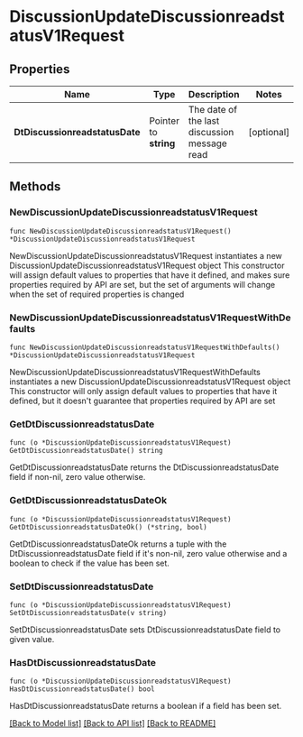 # DiscussionUpdateDiscussionreadstatusV1Request

## Properties

Name | Type | Description | Notes
------------ | ------------- | ------------- | -------------
**DtDiscussionreadstatusDate** | Pointer to **string** | The date of the last discussion message read | [optional] 

## Methods

### NewDiscussionUpdateDiscussionreadstatusV1Request

`func NewDiscussionUpdateDiscussionreadstatusV1Request() *DiscussionUpdateDiscussionreadstatusV1Request`

NewDiscussionUpdateDiscussionreadstatusV1Request instantiates a new DiscussionUpdateDiscussionreadstatusV1Request object
This constructor will assign default values to properties that have it defined,
and makes sure properties required by API are set, but the set of arguments
will change when the set of required properties is changed

### NewDiscussionUpdateDiscussionreadstatusV1RequestWithDefaults

`func NewDiscussionUpdateDiscussionreadstatusV1RequestWithDefaults() *DiscussionUpdateDiscussionreadstatusV1Request`

NewDiscussionUpdateDiscussionreadstatusV1RequestWithDefaults instantiates a new DiscussionUpdateDiscussionreadstatusV1Request object
This constructor will only assign default values to properties that have it defined,
but it doesn't guarantee that properties required by API are set

### GetDtDiscussionreadstatusDate

`func (o *DiscussionUpdateDiscussionreadstatusV1Request) GetDtDiscussionreadstatusDate() string`

GetDtDiscussionreadstatusDate returns the DtDiscussionreadstatusDate field if non-nil, zero value otherwise.

### GetDtDiscussionreadstatusDateOk

`func (o *DiscussionUpdateDiscussionreadstatusV1Request) GetDtDiscussionreadstatusDateOk() (*string, bool)`

GetDtDiscussionreadstatusDateOk returns a tuple with the DtDiscussionreadstatusDate field if it's non-nil, zero value otherwise
and a boolean to check if the value has been set.

### SetDtDiscussionreadstatusDate

`func (o *DiscussionUpdateDiscussionreadstatusV1Request) SetDtDiscussionreadstatusDate(v string)`

SetDtDiscussionreadstatusDate sets DtDiscussionreadstatusDate field to given value.

### HasDtDiscussionreadstatusDate

`func (o *DiscussionUpdateDiscussionreadstatusV1Request) HasDtDiscussionreadstatusDate() bool`

HasDtDiscussionreadstatusDate returns a boolean if a field has been set.


[[Back to Model list]](../README.md#documentation-for-models) [[Back to API list]](../README.md#documentation-for-api-endpoints) [[Back to README]](../README.md)


